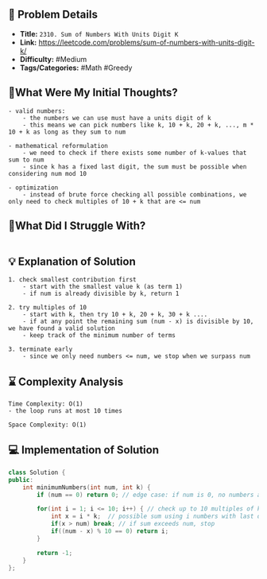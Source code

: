 ## 📝 Problem Details

- **Title:** `2310. Sum of Numbers With Units Digit K`
- **Link:** https://leetcode.com/problems/sum-of-numbers-with-units-digit-k/
- **Difficulty:** #Medium 
- **Tags/Categories:** #Math #Greedy 

## 💭What Were My Initial Thoughts?

```
- valid numbers:
	- the numbers we can use must have a units digit of k
	- this means we can pick numbers like k, 10 + k, 20 + k, ..., m * 10 + k as long as they sum to num

- mathematical reformulation
	- we need to check if there exists some number of k-values that sum to num
	- since k has a fixed last digit, the sum must be possible when considering num mod 10

- optimization
	- instead of brute force checking all possible combinations, we only need to check multiples of 10 + k that are <= num
```

## 🤔What Did I Struggle With?

```

```

## 💡 Explanation of Solution

```
1. check smallest contribution first
	- start with the smallest value k (as term 1)
	- if num is already divisible by k, return 1

2. try multiples of 10
	- start with k, then try 10 + k, 20 + k, 30 + k ....
	- if at any point the remaining sum (num - x) is divisible by 10, we have found a valid solution
	- keep track of the minimum number of terms

3. terminate early 
	- since we only need numbers <= num, we stop when we surpass num
```

## ⌛ Complexity Analysis

```
Time Complexity: O(1)
- the loop runs at most 10 times 

Space Complexity: O(1)
```

## 💻 Implementation of Solution

```cpp
class Solution {
public:
    int minimumNumbers(int num, int k) {
        if (num == 0) return 0; // edge case: if num is 0, no numbers are needed

        for(int i = 1; i <= 10; i++) { // check up to 10 multiples of k
            int x = i * k;  // possible sum using i numbers with last digit k
            if(x > num) break; // if sum exceeds num, stop
            if((num - x) % 10 == 0) return i;
        }

        return -1;
    }
};
```